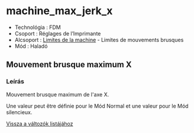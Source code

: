 # machine\_max\_jerk\_x

* Technológia : FDM
* Csoport : Réglages de l’Imprimante
* Alcsoport : [Limites de la machine](../../beallitasok/printer_settings.md#limites-de-la-machine) - Limites de mouvements brusques
* Mód : Haladó

## Mouvement brusque maximum X

### Leírás

Mouvement brusque maximum de l'axe X.

Une valeur peut être définie pour le Mód Normal et une valeur pour le Mód silencieux.

[Vissza a változók listájához](../../variable_list)

